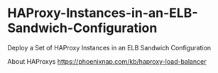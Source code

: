 # HAProxy-Instances-in-an-ELB-Sandwich-Configuration
Deploy a Set of HAProxy Instances in an ELB Sandwich Configuration

About HAProxys https://phoenixnap.com/kb/haproxy-load-balancer
